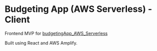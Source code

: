 # Budgeting App (AWS Serverless) - Client

Frontend MVP for [budgetingApp_AWS_Serverless](https://github.com/joan-gerard/budgetingApp_AWS_Serverless)

Built using React and AWS Amplify.